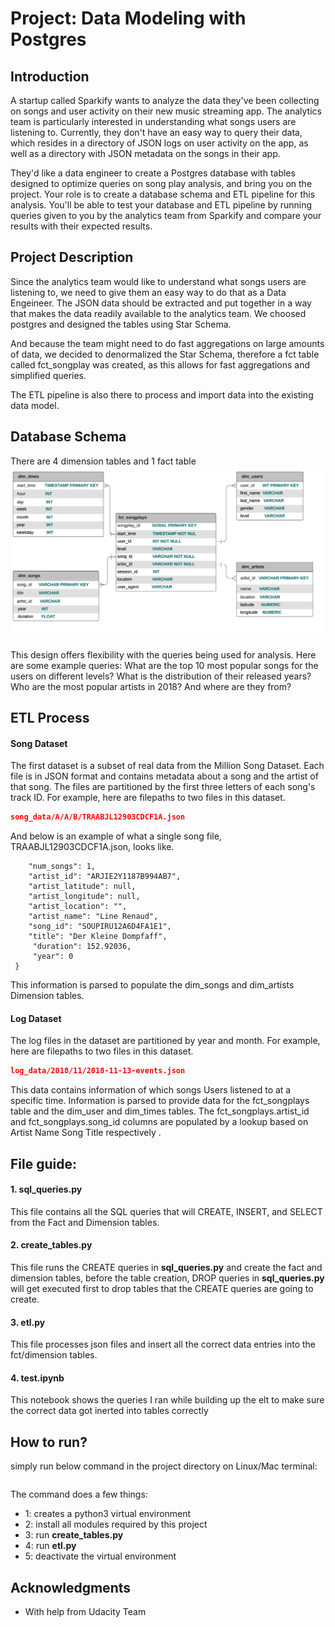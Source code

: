 # Project: Data Modeling with Postgres

## Introduction
A startup called Sparkify wants to analyze the data they've been collecting on songs and user activity on their new music streaming app. The analytics team is particularly interested in understanding what songs users are listening to. Currently, they don't have an easy way to query their data, which resides in a directory of JSON logs on user activity on the app, as well as a directory with JSON metadata on the songs in their app.

They'd like a data engineer to create a Postgres database with tables designed to optimize queries on song play analysis, and bring you on the project. Your role is to create a database schema and ETL pipeline for this analysis. You'll be able to test your database and ETL pipeline by running queries given to you by the analytics team from Sparkify and compare your results with their expected results.

## Project Description

Since the analytics team would like to understand what songs users are listening to, we need to give them an easy way to do that as a Data Engeineer. The JSON data should be extracted and put together in a way that makes the data readily available to the analytics team. We choosed postgres and designed the tables using Star Schema.

And because the team might need to do fast aggregations on large amounts of data, we decided to denormalized the Star Schema, therefore a fct table called fct_songplay was created, as this allows for fast aggregations and simplified queries.

The ETL pipeline is also there to process and import data into the existing data model.

##  Database Schema
There are 4 dimension tables and 1 fact table
![ER-Diagram](ER-diagram.png)


This design offers flexibility with the queries being used for analysis. Here are some example queries:
What are the top 10 most popular songs for the users on different levels?
What is the distribution of their released years?
Who are the most popular artists in 2018? And where are they from?

##  ETL Process
#### Song Dataset
The first dataset is a subset of real data from the Million Song Dataset. Each file is in JSON format and contains
metadata about a song and the artist of that song. The files are partitioned by the first three letters of each song's
track ID. For example, here are filepaths to two files in this dataset.

```song_data/A/B/C/TRABCEI128F424C983.json
song_data/A/A/B/TRAABJL12903CDCF1A.json
```
And below is an example of what a single song file, TRAABJL12903CDCF1A.json, looks like.

```{
    "num_songs": 1,
    "artist_id": "ARJIE2Y1187B994AB7",
    "artist_latitude": null,
    "artist_longitude": null,
    "artist_location": "",
    "artist_name": "Line Renaud",
    "song_id": "SOUPIRU12A6D4FA1E1",
    "title": "Der Kleine Dompfaff",
     "duration": 152.92036,
     "year": 0
 }
 ```

This information is parsed to populate the dim_songs and dim_artists Dimension tables.

#### Log Dataset
The log files in the dataset are partitioned by year and month. For example, here are filepaths to two files in this dataset.

```log_data/2018/11/2018-11-12-events.json
log_data/2018/11/2018-11-13-events.json
```
This data contains information of which songs Users listened to at a specific time. Information is parsed to provide
data for the fct_songplays table and the dim_user and dim_times tables. The fct_songplays.artist_id and fct_songplays.song_id
columns are populated by a lookup based on Artist Name Song Title respectively .


## File guide:

#### 1. sql_queries.py

This file contains all the SQL queries that will CREATE, INSERT, and SELECT from the Fact and Dimension tables.

#### 2. create_tables.py

This file runs the CREATE queries in **sql_queries.py** and create the fact and dimension tables, before the table creation, DROP queries in **sql_queries.py** will get executed first to drop tables that the CREATE queries are going to create.

#### 3. etl.py

This file processes json files and insert all the correct data entries into the fct/dimension tables.

#### 4. test.ipynb
This notebook shows the queries I ran while building up the elt to make sure the correct data got inerted into tables correctly


## How to run?
simply run below command in the project directory on Linux/Mac terminal:
```./run-test.sh
```

The command does a few things:
* 1: creates a python3 virtual environment
* 2: install all modules required by this project
* 3: run **create_tables.py**
* 4: run **etl.py**
* 5: deactivate the virtual environment

## Acknowledgments
* With help from Udacity Team

